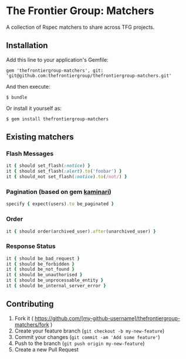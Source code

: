 # The Frontier Group: Matchers

A collection of Rspec matchers to share across TFG projects.

## Installation

Add this line to your application's Gemfile:

    gem 'thefrontiergroup-matchers', git: 'git@github.com:thefrontiergroup/thefrontiergroup-matchers.git'

And then execute:

    $ bundle

Or install it yourself as:

    $ gem install thefrontiergroup-matchers

## Existing matchers

### Flash Messages

```ruby
it { should set_flash(:notice) }
it { should set_flash(:alert).to('foobar') }
it { should_not set_flash(:notice).to(/not/) }
```

### Pagination (based on gem [kaminari](https://github.com/amatsuda/kaminari))

```ruby
specify { expect(users).to be_paginated }
```

### Order

```ruby
it { should order(archived_user).after(unarchived_user) }
```

### Response Status

```ruby
it { should be_bad_request }
it { should be_forbidden }
it { should be_not_found }
it { should be_unauthorised }
it { should be_unprocessable_entity }
it { should be_internal_server_error }
```

## Contributing

1. Fork it ( https://github.com/[my-github-username]/thefrontiergroup-matchers/fork )
2. Create your feature branch (`git checkout -b my-new-feature`)
3. Commit your changes (`git commit -am 'Add some feature'`)
4. Push to the branch (`git push origin my-new-feature`)
5. Create a new Pull Request
